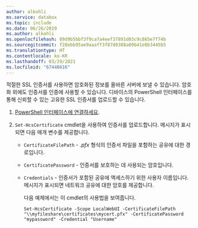 ```yaml
---
author: alkohli
ms.service: databox
ms.topic: include
ms.date: 06/26/2019
ms.author: alkohli
ms.openlocfilehash: 09d9b5bbf3f9ca7a4eef37891d03c9c865e7f74b
ms.sourcegitcommit: f28ebb95ae9aaaff3f87d8388a09b41e0b3445b5
ms.translationtype: HT
ms.contentlocale: ko-KR
ms.lasthandoff: 03/29/2021
ms.locfileid: "67448616"
---
```

적절한 SSL 인증서를 사용하면 암호화된 정보를 올바른 서버에 보낼 수 있습니다. 암호화 외에도 인증서를 인증에 사용할 수 있습니다. 디바이스의 PowerShell 인터페이스를 통해 신뢰할 수 있는 고유한 SSL 인증서를 업로드할 수 있습니다.

1. [PowerShell 인터페이스에 연결하세요](#connect-to-the-powershell-interface).
2. `Set-HcsCertificate` cmdlet을 사용하여 인증서를 업로드합니다. 메시지가 표시되면 다음 매개 변수를 제공합니다.

   - `CertificateFilePath` - *.pfx* 형식의 인증서 파일을 포함하는 공유에 대한 경로입니다.
   - `CertificatePassword` - 인증서를 보호하는 데 사용되는 암호입니다.
   - `Credentials` - 인증서가 포함된 공유에 액세스하기 위한 사용자 이름입니다. 메시지가 표시되면 네트워크 공유에 대한 암호를 제공합니다.

     다음 예제에서는 이 cmdlet의 사용법을 보여줍니다.

     ```
     Set-HcsCertificate -Scope LocalWebUI -CertificateFilePath "\\myfileshare\certificates\mycert.pfx" -CertificatePassword "mypassword" -Credential "Username"
     ```

